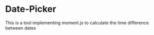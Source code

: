 # Date-Picker
 This is a tool implementing moment.js to calculate the time difference between dates
